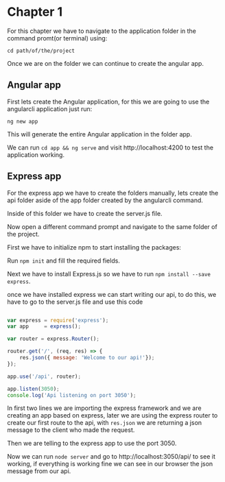 # Chapter 1

For this chapter we have to navigate to the application folder in the command promt(or terminal) using:

 ```cd path/of/the/project```

 Once we are on the folder we can continue to create the angular app.

## Angular app

First lets create the Angular application, for this we are going to use the angularcli application just run:

```ng new app```

This will generate the entire Angular application in the folder app.

We can run ```cd app && ng serve``` and visit http://localhost:4200 to test the application working.

## Express app

For the express app we have to create the folders manually, lets create the api folder aside of the app folder created by the angularcli command.

Inside of this folder we have to create the server.js file.

Now open a different command prompt and navigate to the same folder of the project.

First we have to initialize npm to start installing the packages:

Run ```npm init``` and fill the required fields.

Next we have to install Express.js so we have to run ```npm install --save express```.

once we have installed express we can start writing our api, to do this, we have to go to the server.js file and use this code

```javascript

var express = require('express');
var app     = express();

var router = express.Router();

router.get('/', (req, res) => {
    res.json({ message: 'Welcome to our api!'});
});

app.use('/api', router);

app.listen(3050);
console.log('Api listening on port 3050');

```

In first two lines we are importing the express framework and we are creating an app based on express, later we are using the express router to create our first route to the api, with ```res.json``` we are returning a json message to the client who made the request.

Then we are telling to the express app to use the port 3050.

Now we can run ```node server``` and go to http://localhost:3050/api/ to see it working, if everything is working fine we can see in our browser the json message from our api.